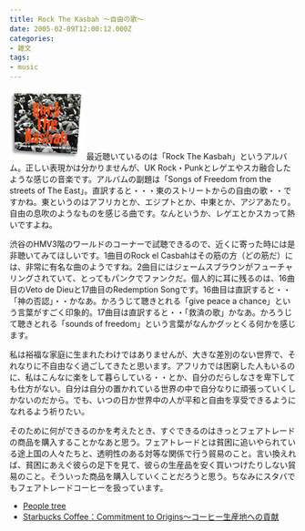 ```yaml
---
title: Rock The Kasbah 〜自由の歌〜
date: 2005-02-09T12:00:12.000Z
categories:
- 雑文
tags:
- music
---
```

![](/assets/i/cd/rock_the_kasbah.jpg) 最近聴いているのは「Rock The Kasbah」というアルバム。正しい表現かは分かりませんが、UK Rock・Punkとレゲエやスカ融合したような感じの音楽です。アルバムの副題は「Songs of Freedom from the streets of The East」。直訳すると・・・東のストリートからの自由の歌・・ですかね。東というのはアフリカとか、エジプトとか、中東とか、アジアあたり。自由の息吹のようなものを感じる曲です。なんというか、レゲエとかスカって熱いですよね。

渋谷のHMV3階のワールドのコーナーで試聴できるので、近くに寄った時には是非聴いてみてほしいです。1曲目のRock el Casbahはその筋の方（どの筋だ）には、非常に有名な曲のようですね。2曲目にはジェームスブラウンがフューチャリングされていて、とってもパンクでファンクだ。個人的に耳に残るのは、16曲目のVeto de Dieuと17曲目のRedemption Songです。16曲目は直訳すると・・「神の否認」・・かなあ。かろうじて聴きとれる「give peace a chance」という言葉がすごく印象的。17曲目は直訳すると・・「救済の歌」かなあ。かろうじて聴きとれる「sounds of freedom」という言葉がなんかグッとくる何かを感じます。
<!-- more -->
私は裕福な家庭に生まれたわけではありませんが、大きな差別のない世界で、それなりに不自由なく過ごしてきたと思います。アフリカでは困窮した人もいるのに、私はこんなに楽をして暮らしている・・とか、自分のだらしなさを卑下しても仕方がない。自分は自分の置かれている世界の中で自分なりに頑張っていくしかないのだから。でも、いつの日か世界中の人が平和と自由を享受できるようになれるよう祈りたい。

そのために何ができるのかを考えたとき、すぐできるのはきっとフェアトレードの商品を購入することかなあと思う。フェアトレードとは貧困に追いやられている途上国の人々たちと、透明性のある対等な関係で行う貿易のこと。言い換えれば、貧困にあえぐ彼らの足下を見て、彼らの生産品を安く買いつけたりしない貿易のこと。そういった商品を購入していくことだろうと思う。ちなみにスタバでもフェアトレードコーヒーを扱っています。

*   [People tree](http://www.peopletree.co.jp/)
*   [Starbucks Coffee：Commitment to Origins〜コーヒー生産地への貢献](http://www.starbucks.co.jp/ja/company_cto_02.htm)
